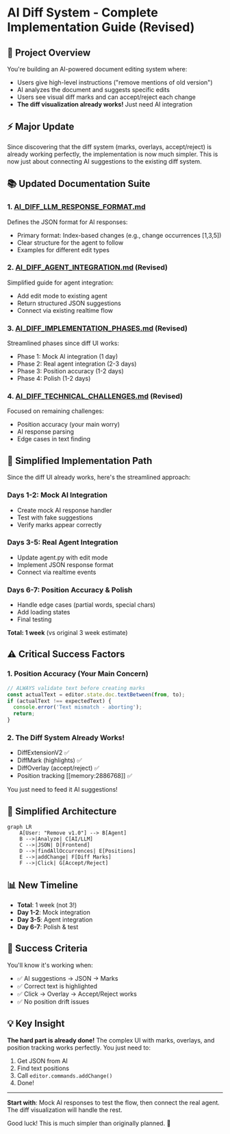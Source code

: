 # AI Diff System - Complete Implementation Guide (Revised)

## 🎯 Project Overview

You're building an AI-powered document editing system where:
- Users give high-level instructions ("remove mentions of old version")
- AI analyzes the document and suggests specific edits
- Users see visual diff marks and can accept/reject each change
- **The diff visualization already works!** Just need AI integration

## ⚡ Major Update
Since discovering that the diff system (marks, overlays, accept/reject) is already working perfectly, the implementation is now much simpler. This is now just about connecting AI suggestions to the existing diff system.

## 📚 Updated Documentation Suite

### 1. **[AI_DIFF_LLM_RESPONSE_FORMAT.md](./AI_DIFF_LLM_RESPONSE_FORMAT.md)**
Defines the JSON format for AI responses:
- Primary format: Index-based changes (e.g., change occurrences [1,3,5])
- Clear structure for the agent to follow
- Examples for different edit types

### 2. **[AI_DIFF_AGENT_INTEGRATION.md](./AI_DIFF_AGENT_INTEGRATION.md)** (Revised)
Simplified guide for agent integration:
- Add edit mode to existing agent
- Return structured JSON suggestions
- Connect via existing realtime flow

### 3. **[AI_DIFF_IMPLEMENTATION_PHASES.md](./AI_DIFF_IMPLEMENTATION_PHASES.md)** (Revised)
Streamlined phases since diff UI works:
- Phase 1: Mock AI integration (1 day)
- Phase 2: Real agent integration (2-3 days)
- Phase 3: Position accuracy (1-2 days)
- Phase 4: Polish (1-2 days)

### 4. **[AI_DIFF_TECHNICAL_CHALLENGES.md](./AI_DIFF_TECHNICAL_CHALLENGES.md)** (Revised)
Focused on remaining challenges:
- Position accuracy (your main worry)
- AI response parsing
- Edge cases in text finding

## 🚀 Simplified Implementation Path

Since the diff UI already works, here's the streamlined approach:

### Days 1-2: Mock AI Integration
- Create mock AI response handler
- Test with fake suggestions
- Verify marks appear correctly

### Days 3-5: Real Agent Integration  
- Update agent.py with edit mode
- Implement JSON response format
- Connect via realtime events

### Days 6-7: Position Accuracy & Polish
- Handle edge cases (partial words, special chars)
- Add loading states
- Final testing

**Total: 1 week** (vs original 3 week estimate)

## ⚠️ Critical Success Factors

### 1. Position Accuracy (Your Main Concern)
```javascript
// ALWAYS validate text before creating marks
const actualText = editor.state.doc.textBetween(from, to);
if (actualText !== expectedText) {
  console.error('Text mismatch - aborting');
  return;
}
```

### 2. The Diff System Already Works!
- DiffExtensionV2 ✅
- DiffMark (highlights) ✅  
- DiffOverlay (accept/reject) ✅
- Position tracking [[memory:2886768]] ✅

You just need to feed it AI suggestions!

## 🎨 Simplified Architecture

```mermaid
graph LR
    A[User: "Remove v1.0"] --> B[Agent]
    B -->|Analyze| C[AI/LLM]
    C -->|JSON| D[Frontend]
    D -->|findAllOccurrences| E[Positions]
    E -->|addChange| F[Diff Marks]
    F -->|Click| G[Accept/Reject]
```

## 📊 New Timeline

- **Total**: 1 week (not 3!)
- **Day 1-2**: Mock integration
- **Day 3-5**: Agent integration  
- **Day 6-7**: Polish & test

## 🎯 Success Criteria

You'll know it's working when:
- ✅ AI suggestions → JSON → Marks
- ✅ Correct text is highlighted
- ✅ Click → Overlay → Accept/Reject works
- ✅ No position drift issues

## 💡 Key Insight

**The hard part is already done!** The complex UI with marks, overlays, and position tracking works perfectly. You just need to:

1. Get JSON from AI
2. Find text positions
3. Call `editor.commands.addChange()`
4. Done!

---

**Start with**: Mock AI responses to test the flow, then connect the real agent. The diff visualization will handle the rest.

Good luck! This is much simpler than originally planned. 🚀 